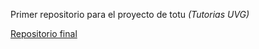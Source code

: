 Primer repositorio para el proyecto de totu *(Tutorias UVG)*

[Repositorio final](https://github.com/eunicean/TUTTOSoft1.git)

